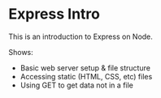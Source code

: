 # Express Intro
This is an introduction to Express on Node.

Shows:
- Basic web server setup & file structure
- Accessing static (HTML, CSS, etc) files
- Using GET to get data not in a file